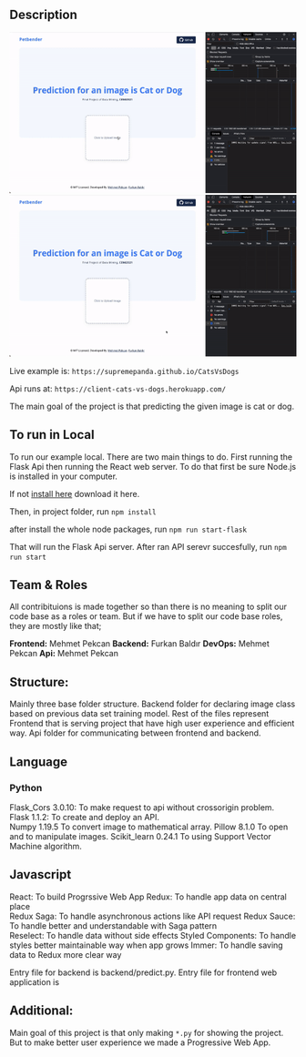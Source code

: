 ## Description

![Predicting an example for cat](./cat.gif)
![Predicting an example for dog](./dog.gif)

Live example is: `https://supremepanda.github.io/CatsVsDogs`

Api runs at: `https://client-cats-vs-dogs.herokuapp.com/`

The main goal of the project is that predicting the given image is cat or dog.

## To run in Local

To run our example local. There are two main things to do. First running the Flask Api then running the
React web server. To do that first be sure Node.js is installed in your computer.

If not [install here](#https://nodejs.org/en/) download it here.

Then, in project folder, run
`npm install`

after install the whole node packages, run
`npm run start-flask`

That will run the Flask Api server.
After ran API serevr succesfully, run
`npm run start`

## Team & Roles

All contribituions is made together so than there is no meaning to split our code base as a roles or team.
But if we have to split our code base roles, they are mostly like that;

**Frontend:** Mehmet Pekcan
**Backend:** Furkan Baldır
**DevOps:** Mehmet Pekcan
**Api:** Mehmet Pekcan

## Structure:

Mainly three base folder structure.
Backend folder for declaring image class based on previous data set training model.
Rest of the files represent Frontend that is serving project that have high user experience and efficient way.
Api folder for communicating between frontend and backend.

## Language

### Python

Flask_Cors 3.0.10: To make request to api without crossorigin problem.  
Flask 1.1.2: To create and deploy an API.  
Numpy 1.19.5 To convert image to mathematical array.
Pillow 8.1.0 To open and to manipulate images.
Scikit_learn 0.24.1 To using Support Vector Machine algorithm.

## Javascript

React: To build Progrssive Web App
Redux: To handle app data on central place  
Redux Saga: To handle asynchronous actions like API request
Redux Sauce: To handle better and understandable with Saga pattern  
Reselect: To handle data without side effects
Styled Components: To handle styles better maintainable way when app grows
Immer: To handle saving data to Redux more clear way

Entry file for backend is backend/predict.py.
Entry file for frontend web application is

## Additional:

Main goal of this project is that only making `*.py` for showing the project. But to make better user experience we made a Progressive Web App.
